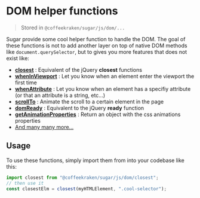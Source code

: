 # DOM helper functions

> Stored in `@coffeekraken/sugar/js/dom/...`

Sugar provide some cool helper function to handle the DOM. The goal of these functions is not to add another layer on top of native DOM methods like `document.querySelector`, but to gives you more features that does not exist like:

- **[closest](../src/js/dom/closest.md)** : Equivalent of the jQuery **closest** functions
- **[whenInViewport](../src/js/dom/whenInViewport.md)** : Let you know when an element enter the viewport the first time
- **[whenAttribute](../src/js/dom/whenAttribute.md)** : Let you know when an element has a specifiy attribute (or that an attribute is a string, etc...)
- **[scrollTo](../src/js/dom/scrollTo.md)** : Animate the scroll to a certain element in the page
- **[domReady](../src/js/dom/domReady.md)** : Equivalent to the jQuery **ready** function
- **[getAnimationProperties](../src/js/dom/getAnimationProperties.md)** : Return an object with the css animations properties
- [And many many more...](../src/js/dom)

## Usage

To use these functions, simply import them from into your codebase like this:

```js
import closest from "@coffeekraken/sugar/js/dom/closest";
// then use it
const closestElm = closest(myHTMLElement, ".cool-selector");
```
